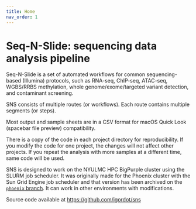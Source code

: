 ```yaml
---
title: Home
nav_order: 1
---
```


# Seq-N-Slide: sequencing data analysis pipeline

Seq-N-Slide is a set of automated workflows for common sequencing-based (Illumina) protocols, such as RNA-seq, ChIP-seq, ATAC-seq, WGBS/RRBS methylation, whole genome/exome/targeted variant detection, and contaminant screening.

SNS consists of multiple routes (or workflows).
Each route contains multiple segments (or steps).

Most output and sample sheets are in a CSV format for macOS Quick Look (spacebar file preview) compatibility.

There is a copy of the code in each project directory for reproducibility.
If you modify the code for one project, the changes will not affect other projects.
If you repeat the analysis with more samples at a different time, same code will be used.

SNS is designed to work on the NYULMC HPC BigPurple cluster using the SLURM job scheduler.
It was originally made for the Phoenix cluster with the Sun Grid Engine job scheduler and that version has been archived on the [`phoenix` branch](https://github.com/igordot/sns/tree/phoenix).
It can work in other environments with modifications.

Source code available at https://github.com/igordot/sns
